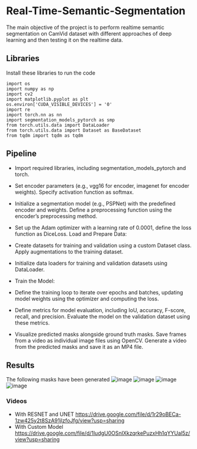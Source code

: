 # Real-Time-Semantic-Segmentation
The main objective of the project is to perform realtime semantic segmentation on CamVid dataset with different approaches of deep learning and then testing it on the realtime data.

## Libraries 
Install these libraries to run  the code

```
import os
import numpy as np
import cv2 
import matplotlib.pyplot as plt
os.environ['CUDA_VISIBLE_DEVICES'] = '0'
import re
import torch.nn as nn
import segmentation_models_pytorch as smp
from torch.utils.data import DataLoader
from torch.utils.data import Dataset as BaseDataset
from tqdm import tqdm as tqdm

```

## Pipeline 


- Import required libraries, including segmentation_models_pytorch and torch.

- Set encoder parameters (e.g., vgg16 for encoder, imagenet for encoder weights).
Specify activation function as softmax.


- Initialize a segmentation model (e.g., PSPNet) with the predefined encoder and weights. Define a preprocessing function using the encoder’s preprocessing method.

- Set up the Adam optimizer with a learning rate of 0.0001, define the loss function as DiceLoss. Load and Prepare Data:

- Create datasets for training and validation using a custom Dataset class. Apply augmentations to the training dataset.

- Initialize data loaders for training and validation datasets using DataLoader.
- Train the Model:

- Define the training loop to iterate over epochs and batches, updating model weights using the optimizer and computing the loss.

- Define metrics for model evaluation, including IoU, accuracy, F-score, recall, and precision. Evaluate the model on the validation dataset using these metrics.

- Visualize predicted masks alongside ground truth masks. Save frames from a video as individual image files using OpenCV. Generate a video from the predicted masks and save it as an MP4 file.

## Results


The following masks have been generated 
![image](https://github.com/sriramprasadkothapalli/Real-Time-Semantic-Segmentation-/assets/143056659/226437ec-e459-4980-a933-7e191b6dcb11)
![image](https://github.com/sriramprasadkothapalli/Real-Time-Semantic-Segmentation-/assets/143056659/2edd24b9-5e22-434d-9455-3bebb5b613eb)
![image](https://github.com/sriramprasadkothapalli/Real-Time-Semantic-Segmentation-/assets/143056659/9c4364fe-71e2-490e-9847-cb3ff20f09af)
![image](https://github.com/sriramprasadkothapalli/Real-Time-Semantic-Segmentation-/assets/143056659/4efd2196-9b19-453a-9937-d4d132030748)


### Videos

- With RESNET and UNET https://drive.google.com/file/d/1r29oBECa-1zw425y2t8SzA91jlzfoJfg/view?usp=sharing
- With Custom Model https://drive.google.com/file/d/1ludgU0OSnIXkzqrkePuzxHh1qYYUal5z/view?usp=sharing




